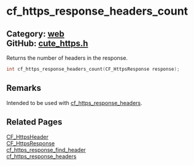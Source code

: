 [//]: # (This file is automatically generated by Cute Framework's docs parser.)
[//]: # (Do not edit this file by hand!)
[//]: # (See: https://github.com/RandyGaul/cute_framework/blob/master/samples/docs_parser.cpp)
[](../header.md ':include')

# cf_https_response_headers_count

Category: [web](/api_reference?id=web)  
GitHub: [cute_https.h](https://github.com/RandyGaul/cute_framework/blob/master/include/cute_https.h)  
---

Returns the number of headers in the response.

```cpp
int cf_https_response_headers_count(CF_HttpsResponse response);
```

## Remarks

Intended to be used with [cf_https_response_headers](/web/cf_https_response_headers.md).

## Related Pages

[CF_HttpsHeader](/web/cf_httpsheader.md)  
[CF_HttpsResponse](/web/cf_httpsresponse.md)  
[cf_https_response_find_header](/web/cf_https_response_find_header.md)  
[cf_https_response_headers](/web/cf_https_response_headers.md)  
